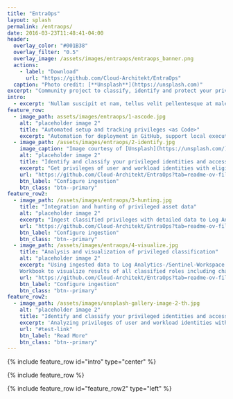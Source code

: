 ```yaml
---
title: "EntraOps"
layout: splash
permalink: /entraops/
date: 2016-03-23T11:48:41-04:00
header:
  overlay_color: "#001B38"
  overlay_filter: "0.5"
  overlay_image: /assets/images/entraops/entraops_banner.png
  actions:
    - label: "Download"
      url: "https://github.com/Cloud-Architekt/EntraOps"
  caption: "Photo credit: [**Unsplash**](https://unsplash.com)"
excerpt: "Community project to classify, identify and protect your privileges based on Enterprise Access Model (EAM)"
intro: 
  - excerpt: 'Nullam suscipit et nam, tellus velit pellentesque at malesuada, enim eaque. Quis nulla, netus tempor in diam gravida tincidunt, *proin faucibus* voluptate felis id sollicitudin. Centered with `type="center"`'
feature_row:
  - image_path: assets/images/entraops/1-ascode.jpg
    alt: "placeholder image 2"  
    title: "Automated setup and tracking privileges <as Code>"
    excerpt: "Automation for deployment in GitHub, support local execution or any platform which supports PowerShell Core" 
  - image_path: /assets/images/entraops/2-identify.jpg
    image_caption: "Image courtesy of [Unsplash](https://unsplash.com/)"
    alt: "placeholder image 2"
    title: "Identify and classify your privileged identities and access"
    excerpt: "Get privileges of user and workload identities with eligible, permanent, time-bounded and nested role assignments in Microsoft Entra. Identify your privileged identities and access based on automated and full customizable classification of Enterprise Access “tiering” model""
    url: "https://github.com/Cloud-Architekt/EntraOps?tab=readme-ov-file#entraops-integration-in-microsoft-sentinel"
    btn_label: "Configure ingestion"
    btn_class: "btn--primary"    
feature_row2:    
  - image_path: /assets/images/entraops/3-hunting.jpg
    title: "Integration and hunting of privileged asset data"
    alt: "placeholder image 2"    
    excerpt: "Ingest classified privileges with detailed data to Log Analytics Workspace or Sentinel WatchList for hunting and enrichment."
    url: "https://github.com/Cloud-Architekt/EntraOps?tab=readme-ov-file#entraops-integration-in-microsoft-sentinel"
    btn_label: "Configure ingestion"
    btn_class: "btn--primary"
  - image_path: /assets/images/entraops/4-visualize.jpg
    title: "Analysis and visualization of privileged classification"
    alt: "placeholder image 2"    
    excerpt: "Using ingested data to Log Analytics-/Sentinel-Workspace or WatchLists for monitoring, hunting or entity enrichment of your privileged assets. 
    Workbook to visualize results of all classified roles including charts to identify “tier breach”. Compare classification of privileged objects (based on custom security attribute) with their classified privileged access (identified by EntraOps)."
    url: "https://github.com/Cloud-Architekt/EntraOps?tab=readme-ov-file#entraops-integration-in-microsoft-sentinel"
    btn_label: "Configure ingestion"
    btn_class: "btn--primary"    
feature_row2:
  - image_path: /assets/images/unsplash-gallery-image-2-th.jpg
    alt: "placeholder image 2"
    title: "Identify and classify your privileged identities and access"
    excerpt: 'Analyzing privileges of user and workload identities with eligible, permanent, time-bounded and nested role assignments in Microsoft Entra.Identify your privileged identities and access based on automated and full customizable classification of Enterprise Access “tiering” model"'
    url: "#test-link"
    btn_label: "Read More"
    btn_class: "btn--primary"
---
```


{% include feature_row id="intro" type="center" %}

{% include feature_row %}

{% include feature_row id="feature_row2" type="left" %}